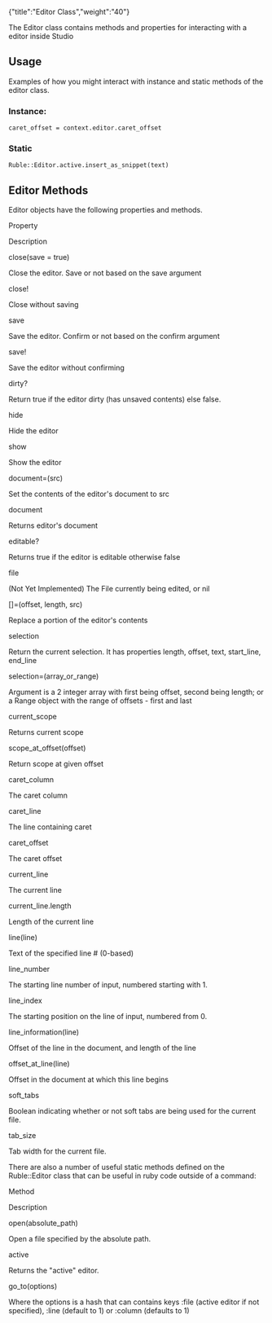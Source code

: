 {"title":"Editor Class","weight":"40"} 

The Editor class contains methods and properties for interacting with a editor inside Studio

## Usage

Examples of how you might interact with instance and static methods of the editor class.

### Instance:

`caret_offset = context.editor.caret_offset`

### Static

`Ruble::Editor.active.insert_as_snippet(text)`

## Editor Methods

Editor objects have the following properties and methods.

Property

Description

close(save = true)

Close the editor. Save or not based on the save argument

close!

Close without saving

save

Save the editor. Confirm or not based on the confirm argument

save!

Save the editor without confirming

dirty?

Return true if the editor dirty (has unsaved contents) else false.

hide

Hide the editor

show

Show the editor

document=(src)

Set the contents of the editor's document to src

document

Returns editor's document

editable?

Returns true if the editor is editable otherwise false

file

(Not Yet Implemented) The File currently being edited, or nil

\[\]=(offset, length, src)

Replace a portion of the editor's contents

selection

Return the current selection. It has properties length, offset, text, start\_line, end\_line

selection=(array\_or\_range)

Argument is a 2 integer array with first being offset, second being length; or a Range object with the range of offsets - first and last

current\_scope

Returns current scope

scope\_at\_offset(offset)

Return scope at given offset

caret\_column

The caret column

caret\_line

The line containing caret

caret\_offset

The caret offset

current\_line

The current line

current\_line.length

Length of the current line

line(line)

Text of the specified line # (0-based)

line\_number

The starting line number of input, numbered starting with 1.

line\_index

The starting position on the line of input, numbered from 0.

line\_information(line)

Offset of the line in the document, and length of the line

offset\_at\_line(line)

Offset in the document at which this line begins

soft\_tabs

Boolean indicating whether or not soft tabs are being used for the current file.

tab\_size

Tab width for the current file.

There are also a number of useful static methods defined on the Ruble::Editor class that can be useful in ruby code outside of a command:

Method

Description

open(absolute\_path)

Open a file specified by the absolute path.

active

Returns the "active" editor.

go\_to(options)

Where the options is a hash that can contains keys :file (active editor if not specified), :line (default to 1) or :column (defaults to 1)